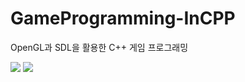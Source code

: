 # GameProgramming-InCPP
OpenGL과 SDL을 활용한 C++ 게임 프로그래밍

<img src="https://img.shields.io/badge/C++-00599C?style=flat-square&logo=C++&logoColor=white"/></a>
<img src="https://img.shields.io/badge/OpenGL-00599C?style=flat-square&logo=opengl&logoColor=white"/></a>
